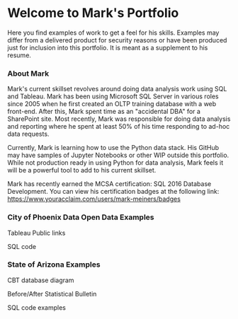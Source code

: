 # Welcome to Mark's Portfolio

Here you find examples of work to get a feel for his skills.  Examples may differ from a delivered product for security reasons or have been produced just for inclusion into this portfolio.  It is meant as a supplement to his resume.

### About Mark

Mark's current skillset revolves around doing data analysis work using SQL and Tableau.  Mark has been using Microsoft SQL Server in various roles since 2005 when he first created an OLTP training database with a web front-end.  After this, Mark spent time as an "accidental DBA" for a SharePoint site.  Most recently, Mark was responsible for doing data analysis and reporting where he spent at least 50% of his time responding to ad-hoc data requests.  

Currently, Mark is learning how to use the Python data stack.  His GitHub may have samples of Jupyter Notebooks or other WIP outside this portfolio.  While not production ready in using Python for data analysis, Mark feels it will be a powerful tool to add to his current skillset.  

Mark has recently earned the MCSA certification: SQL 2016 Database Development.  You can view his certification badges at the following link: https://www.youracclaim.com/users/mark-meiners/badges

### City of Phoenix Data Open Data Examples
Tableau Public links

SQL code

### State of Arizona Examples
CBT database diagram

Before/After Statistical Bulletin

SQL code examples
